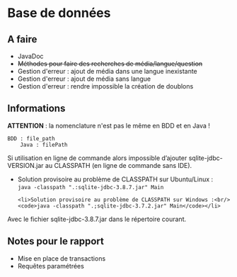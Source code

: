<H1>Base de données</H1>


<H2>A faire</H2>

<ul>
	<li>JavaDoc</li>
	<li><strike>Méthodes pour faire des recherches de média/langue/question</strike></li>
	<li>Gestion d'erreur : ajout de média dans une langue inexistante</li>
	<li>Gestion d'erreur : ajout de média sans langue</li>
	<li>Gestion d'erreur : rendre impossible la création de doublons</li>
</ul>

<H2>Informations</H2>

<p>
<strong>ATTENTION</strong> : la nomenclature n'est pas le même en BDD et en Java !<br/>
</p>
	<pre><code>BDD : file_path
	Java : filePath</code></pre>
<p>
Si utilisation en ligne de commande alors impossible d’ajouter sqlite-jdbc-VERSION.jar au CLASSPATH (en ligne de commande sans IDE).<br/>
</p>
<ul>
	<li>Solution provisoire au problème de CLASSPATH sur Ubuntu/Linux :<br/>
	<code>java -classpath ".:sqlite-jdbc-3.8.7.jar" Main</code></li> 

	<li>Solution provisoire au problème de CLASSPATH sur Windows :<br/>
	<code>java -classpath ".;sqlite-jdbc-3.7.2.jar" Main</code></li>
</ul>
<p>
Avec le fichier sqlite-jdbc-3.8.7.jar dans le répertoire courant.
</p>

<H2>Notes pour le rapport</H2>

<ul>
	<li>Mise en place de transactions</li>
	<li>Requêtes paramétrées</li>
</ul>
